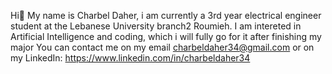 Hi👋
My name is Charbel Daher, i am currently a 3rd year electrical engineer student at the Lebanese University branch2 Roumieh.
I am intereted in Artificial Intelligence and coding, which i will fully go for it after finishing my major
You can contact me on my email charbeldaher34@gmail.com or on my LinkedIn: https://www.linkedin.com/in/charbeldaher34

<!---
CharbelDaher34/CharbelDaher34 is a ✨ special ✨ repository because its `README.md` (this file) appears on your GitHub profile.
You can click the Preview link to take a look at your changes.
--->
